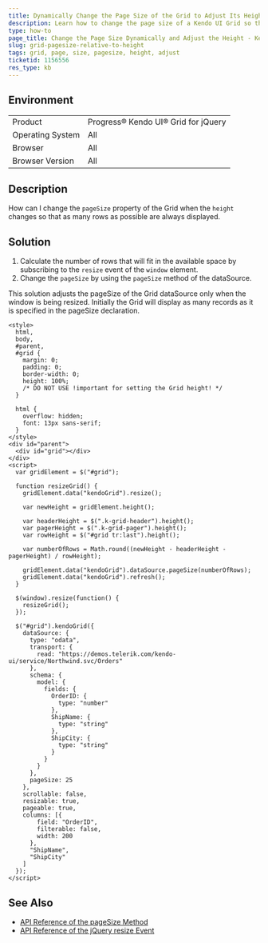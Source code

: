 ```yaml
---
title: Dynamically Change the Page Size of the Grid to Adjust Its Height
description: Learn how to change the page size of a Kendo UI Grid so that it displays as many rows as possible within the available height.
type: how-to
page_title: Change the Page Size Dynamically and Adjust the Height - Kendo UI for jQuery Data Grid
slug: grid-pagesize-relative-to-height
tags: grid, page, size, pagesize, height, adjust
ticketid: 1156556
res_type: kb
---
```


## Environment

<table>
 <tr>
  <td>Product</td>
  <td>Progress® Kendo UI® Grid for jQuery</td>
 </tr>
 <tr>
  <td>Operating System</td>
  <td>All</td>
 </tr>
 <tr>
  <td>Browser</td>
  <td>All</td>
 </tr>
 <tr>
  <td>Browser Version</td>
  <td>All</td>
 </tr>
</table>

## Description

How can I change the `pageSize` property of the Grid when the `height` changes so that as many rows as possible are always displayed.

## Solution

1. Calculate the number of rows that will fit in the available space by subscribing to the `resize` event of the `window` element.
1. Change the `pageSize` by using the `pageSize` method of the dataSource.

This solution adjusts the pageSize of the Grid dataSource only when the window is being resized. Initially the Grid will display as many records as it is specified in the pageSize declaration.

```dojo
<style>
  html,
  body,
  #parent,
  #grid {
    margin: 0;
    padding: 0;
    border-width: 0;
    height: 100%;
    /* DO NOT USE !important for setting the Grid height! */
  }

  html {
    overflow: hidden;
    font: 13px sans-serif;
  }
</style>
<div id="parent">
  <div id="grid"></div>
</div>
<script>
  var gridElement = $("#grid");

  function resizeGrid() {
    gridElement.data("kendoGrid").resize();

    var newHeight = gridElement.height();

    var headerHeight = $(".k-grid-header").height();
    var pagerHeight = $(".k-grid-pager").height();
    var rowHeight = $("#grid tr:last").height();

    var numberOfRows = Math.round((newHeight - headerHeight - pagerHeight) / rowHeight);

    gridElement.data("kendoGrid").dataSource.pageSize(numberOfRows);
    gridElement.data("kendoGrid").refresh();
  }

  $(window).resize(function() {
    resizeGrid();
  });

  $("#grid").kendoGrid({
    dataSource: {
      type: "odata",
      transport: {
        read: "https://demos.telerik.com/kendo-ui/service/Northwind.svc/Orders"
      },
      schema: {
        model: {
          fields: {
            OrderID: {
              type: "number"
            },
            ShipName: {
              type: "string"
            },
            ShipCity: {
              type: "string"
            }
          }
        }
      },
      pageSize: 25
    },
    scrollable: false,
    resizable: true,
    pageable: true,
    columns: [{
        field: "OrderID",
        filterable: false,
        width: 200
      },
      "ShipName",
      "ShipCity"
    ]
  });
</script>
```

## See Also

* [API Reference of the pageSize Method](https://docs.telerik.com/kendo-ui/api/javascript/data/datasource/methods/pagesize)
* [API Reference of the jQuery resize Event](https://api.jquery.com/resize/)

